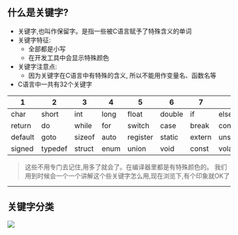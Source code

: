 ## 什么是关键字?

 - 关键字,也叫作保留字。是指一些被C语言赋予了特殊含义的单词
- 关键字特征:
  + 全部都是小写
  + 在开发工具中会显示特殊颜色
- 关键字注意点:
  + 因为关键字在C语言中有特殊的含义, 所以不能用作变量名、函数名等
- C语言中一共有32个关键字

| 1       | 2       | 3      | 4    | 5        | 6      | 7      | 8        |
| ------- | ------- | ------ | ---- | -------- | ------ | ------ | -------- |
| char    | short   | int    | long | float    | double | if     | else     |
| return  | do      | while  | for  | switch   | case   | break  | continue |
| default | goto    | sizeof | auto | register | static | extern | unsigned |
| signed  | typedef | struct | enum | union    | void   | const  | volatile |

>这些不用专门去记住,用多了就会了。在编译器里都是有特殊颜色的。 我们用到时候会一个一个讲解这个些关键字怎么用,现在浏览下,有个印象就OK了

---

## 关键字分类

![](https://img-blog.csdnimg.cn/img_convert/3f73cc45cf0a0bb4e4f0f1b9c972b2be.png)
